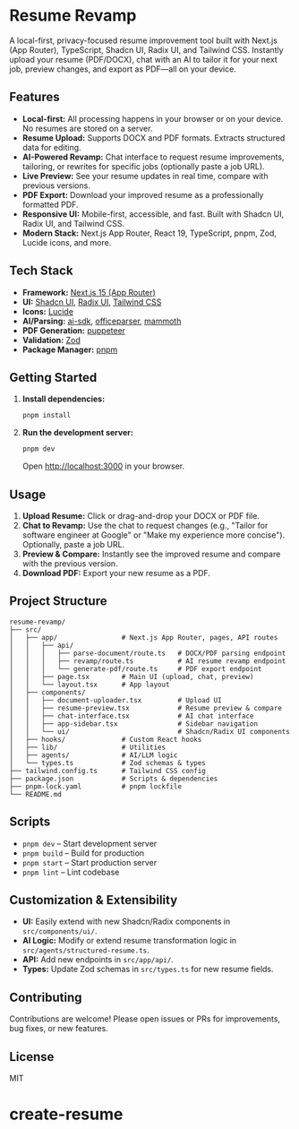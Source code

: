 # Resume Revamp

A local-first, privacy-focused resume improvement tool built with Next.js (App Router), TypeScript, Shadcn UI, Radix UI, and Tailwind CSS. Instantly upload your resume (PDF/DOCX), chat with an AI to tailor it for your next job, preview changes, and export as PDF—all on your device.

## Features

- **Local-first:** All processing happens in your browser or on your device. No resumes are stored on a server.
- **Resume Upload:** Supports DOCX and PDF formats. Extracts structured data for editing.
- **AI-Powered Revamp:** Chat interface to request resume improvements, tailoring, or rewrites for specific jobs (optionally paste a job URL).
- **Live Preview:** See your resume updates in real time, compare with previous versions.
- **PDF Export:** Download your improved resume as a professionally formatted PDF.
- **Responsive UI:** Mobile-first, accessible, and fast. Built with Shadcn UI, Radix UI, and Tailwind CSS.
- **Modern Stack:** Next.js App Router, React 19, TypeScript, pnpm, Zod, Lucide icons, and more.

## Tech Stack

- **Framework:** [Next.js 15 (App Router)](https://nextjs.org/docs/app)
- **UI:** [Shadcn UI](https://ui.shadcn.com/), [Radix UI](https://www.radix-ui.com/), [Tailwind CSS](https://tailwindcss.com/)
- **Icons:** [Lucide](https://lucide.dev/)
- **AI/Parsing:** [ai-sdk](https://sdk.vercel.ai/), [officeparser](https://www.npmjs.com/package/officeparser), [mammoth](https://www.npmjs.com/package/mammoth)
- **PDF Generation:** [puppeteer](https://pptr.dev/)
- **Validation:** [Zod](https://zod.dev/)
- **Package Manager:** [pnpm](https://pnpm.io/)

## Getting Started

1. **Install dependencies:**

   ```bash
   pnpm install
   ```

2. **Run the development server:**

   ```bash
   pnpm dev
   ```

   Open [http://localhost:3000](http://localhost:3000) in your browser.

## Usage

1. **Upload Resume:** Click or drag-and-drop your DOCX or PDF file.
2. **Chat to Revamp:** Use the chat to request changes (e.g., "Tailor for software engineer at Google" or "Make my experience more concise"). Optionally, paste a job URL.
3. **Preview & Compare:** Instantly see the improved resume and compare with the previous version.
4. **Download PDF:** Export your new resume as a PDF.

## Project Structure

```
resume-revamp/
├── src/
│   ├── app/                # Next.js App Router, pages, API routes
│   │   ├── api/
│   │   │   ├── parse-document/route.ts   # DOCX/PDF parsing endpoint
│   │   │   ├── revamp/route.ts           # AI resume revamp endpoint
│   │   │   └── generate-pdf/route.ts     # PDF export endpoint
│   │   ├── page.tsx        # Main UI (upload, chat, preview)
│   │   └── layout.tsx      # App layout
│   ├── components/
│   │   ├── document-uploader.tsx         # Upload UI
│   │   ├── resume-preview.tsx            # Resume preview & compare
│   │   ├── chat-interface.tsx            # AI chat interface
│   │   ├── app-sidebar.tsx               # Sidebar navigation
│   │   └── ui/                           # Shadcn/Radix UI components
│   ├── hooks/              # Custom React hooks
│   ├── lib/                # Utilities
│   ├── agents/             # AI/LLM logic
│   └── types.ts            # Zod schemas & types
├── tailwind.config.ts      # Tailwind CSS config
├── package.json            # Scripts & dependencies
├── pnpm-lock.yaml          # pnpm lockfile
└── README.md
```

## Scripts

- `pnpm dev` – Start development server
- `pnpm build` – Build for production
- `pnpm start` – Start production server
- `pnpm lint` – Lint codebase

## Customization & Extensibility

- **UI:** Easily extend with new Shadcn/Radix components in `src/components/ui/`.
- **AI Logic:** Modify or extend resume transformation logic in `src/agents/structured-resume.ts`.
- **API:** Add new endpoints in `src/app/api/`.
- **Types:** Update Zod schemas in `src/types.ts` for new resume fields.

## Contributing

Contributions are welcome! Please open issues or PRs for improvements, bug fixes, or new features.

## License

MIT
# create-resume
